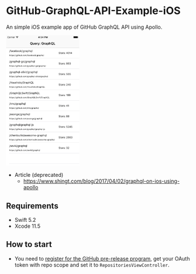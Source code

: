 # GitHub-GraphQL-API-Example-iOS

An simple iOS example app of GitHub GraphQL API using Apollo.

<img src="screenshot.png" width="200">

* Article (deprecated)
  * https://www.shingt.com/blog/2017/04/02/graphql-on-ios-using-apollo

## Requirements

- Swift 5.2
- Xcode 11.5

## How to start

- You need to [register for the GitHub pre-release program](https://github.com/prerelease/agreement), get your OAuth token with repo scope and set it to `RepositoriesViewController`.

